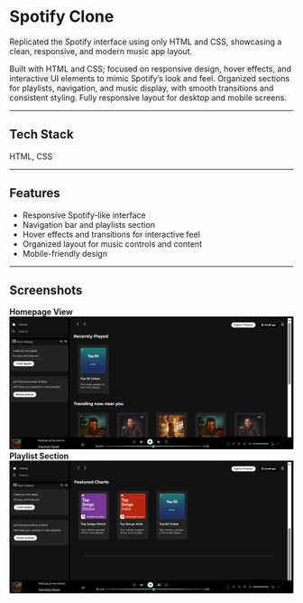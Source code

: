 # Spotify Clone

Replicated the Spotify interface using only HTML and CSS, showcasing a clean, responsive, and modern music app layout.

Built with HTML and CSS; focused on responsive design, hover effects, and interactive UI elements to mimic Spotify’s look and feel. Organized sections for playlists, navigation, and music display, with smooth transitions and consistent styling. Fully responsive layout for desktop and mobile screens.

---

## Tech Stack

HTML, CSS

---

## Features

- Responsive Spotify-like interface  
- Navigation bar and playlists section  
- Hover effects and transitions for interactive feel  
- Organized layout for music controls and content  
- Mobile-friendly design

---

## Screenshots

**Homepage View**  
<img src="https://github.com/SachinOjha2001/Spotify-Clone/blob/main/Screenshot%202025-10-28%20100941.png?raw=true">
**Playlist Section**  
<img src="https://github.com/SachinOjha2001/Spotify-Clone/blob/main/Screenshot%202025-10-28%20101002.png?raw=true">

